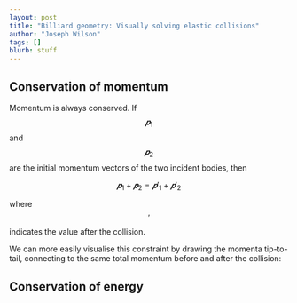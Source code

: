 ```yaml
---
layout: post
title: "Billiard geometry: Visually solving elastic collisions"
author: "Joseph Wilson"
tags: []
blurb: stuff
---
```


<link rel="stylesheet" href="https://vectorjs.org/library.css">

<style>
.control .point { fill: black; }
.control .handle { stroke: black; }
</style>

<script src="assets/vector.min.js"></script>
<script src="projects/billiards/vector.js"></script>


<div id="figure-1"></div>

## Conservation of momentum

Momentum is always conserved.
If $$𝒑_1$$ and $$𝒑_2$$ are the initial momentum vectors of the two incident bodies, then

$$ 𝒑_1 + 𝒑_2 = 𝒑'_1 + 𝒑'_2 $$

where $$'$$ indicates the value after the collision.

We can more easily visualise this constraint by drawing the momenta tip-to-tail, connecting to the same total momentum before and after the collision:

<div id="figure-2"></div>

## Conservation of energy

<div id="figure-3"></div>